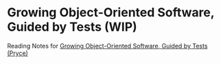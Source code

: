 # Growing Object-Oriented Software, Guided by Tests (WIP)

Reading Notes for [Growing Object-Oriented Software, Guided by Tests (Pryce)](http://www.growing-object-oriented-software.com/)